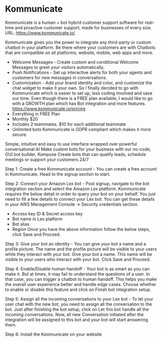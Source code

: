 # Kommunicate

Kommunicate is a human + bot hybrid customer support software for real-time and proactive customer support, made for businesses of every size.
URL: https://www.kommunicate.io/

Kommunicate gives you the power to integrate any third-party or custom chatbot in your platform. Be there where your customers are with Chatbots that are compatible on all platforms; website, mobile, web apps and more.
- Welcome Messages - Create custom and conditional Welcome Messages to greet your visitors automatically.
- Push Notifications - Set up interactive alerts for both your agents and customers for new messages in conversations.
- Customization - Add your brand identity and color, and customize the chat widget to make it your own.
So I finally decided to go with Kommunicate which is easier to set up, less coding involved and save our time. Even though there is a FREE plan available, I would like to go with a GROWTH plan which has Bot integration and more features. https://www.kommunicate.io/pricing
- Everything in FREE Plan 
- Monthly $20
- Includes 2 teammates. $10 for each additional teammate
- Unlimited bots
Kommunicate is GDPR compliant which makes it more secure.


Simple, intuitive and easy to use interface wrapped over powerful conversational AI
Make custom bots for your business with our no-code, GUI bot builder, Kompose
Create bots that can qualify leads, schedule meetings or support your customers 24/7

Step 1: Create a free Kommunicate account - You can create a free account in Kommunicate. Head to the signup section to start.

Step 2: Connect your Amazon Lex bot - Post signup, navigate to the bot integration section and select the Amazon Lex platform. Kommunicate requires the below detail in order to query your bot on your behalf. You just need to fill a few details to connect your Lex bot. You can get these details in your AWS Management Console -> Security credentials section.
  - Access key ID & Secret access key
  - Bot name in Lex platform
  - Bot alias
  - Region
Once you have the above information follow the below steps, click Save and Proceed.

Step 3: Give your bot an identity - You can give your bot a name and a profile picture. The name and the profile picture will be visible to your users while they interact with your bot. Give your bot a name. This name will be visible to your users who interact with your bot. Click Save and Proceed.

Step 4: Enable/Disable human handoff - Your bot is as smart as you can make it. But at times, it may fail to understand the questions of a user. In that case, you can trigger a chatbot to human handoff. This helps you make the overall user experience better and handle edge cases. Choose whether to enable or disable this feature and click on Finish bot integration setup.

Step 5: Assign all the incoming conversations to your Lex bot - To let your user chat with the new bot, you need to assign all the conversation to the bot. Just after finishing the bot setup, click on Let this bot handle all the incoming conversations. Now, all new Conversation initiated after the integration will be assigned to this bot and your bot will start answering them.

Step 6: Install the Kommunicate on your website
